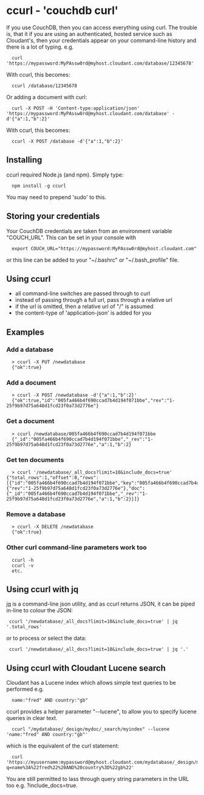 # ccurl - 'couchdb curl'

If you use CouchDB, then you can access everything using curl. The trouble is, that it if you are using an authenticated, hosted service such as Cloudant's, then your credentials appear on your command-line history and there is a lot of typing. e.g.

```
  curl 'https://mypassword:MyPAssw0rd@myhost.cloudant.com/database/12345678'
```

With ccurl, this becomes:

```
  ccurl /database/12345678
```

Or adding a document with curl:

```
  curl -X POST -H 'Content-type:application/json' 'https://mypassword:MyPAssw0rd@myhost.cloudant.com/database' -d'{"a":1,"b":2}'
```

With ccurl, this becomes:

```
  ccurl -X POST /database -d'{"a":1,"b":2}'
```

## Installing

ccurl required Node.js (and npm). Simply type:

```
  npm install -g ccurl
```

You may need to prepend 'sudo' to this.

## Storing your credentials

Your CouchDB credentials are taken from an environment variable "COUCH_URL". This can be set in your console with

```
  export COUCH_URL="https://mypassword:MyPAssw0rd@myhost.cloudant.com"
```

or this line can be added to your "~/.bashrc" or "~/.bash_profile" file.

## Using ccurl

* all command-line switches are passed through to curl
* instead of passing through a full url, pass through a relative url
* if the url is omitted, then a relative url of "/" is assumed
* the content-type of 'application-json' is added for you

## Examples

### Add a database

```
  > ccurl -X PUT /newdatabase
  {"ok":true}
```  

### Add a document

```
  > ccurl -X POST /newdatabase -d'{"a":1,"b":2}'
  {"ok":true,"id":"005fa466b4f690ccad7b4d194f071bbe","rev":"1-25f9b97d75a648d1fcd23f0a73d2776e"}
```

### Get a document

```
  > ccurl /newdatabase/005fa466b4f690ccad7b4d194f071bbe
  {"_id":"005fa466b4f690ccad7b4d194f071bbe","_rev":"1-25f9b97d75a648d1fcd23f0a73d2776e","a":1,"b":2}
```

### Get ten documents

```
  > ccurl '/newdatabase/_all_docs?limit=10&include_docs=true' {"total_rows":1,"offset":0,"rows":[{"id":"005fa466b4f690ccad7b4d194f071bbe","key":"005fa466b4f690ccad7b4d194f071bbe","value":{"rev":"1-25f9b97d75a648d1fcd23f0a73d2776e"},"doc":{"_id":"005fa466b4f690ccad7b4d194f071bbe","_rev":"1-25f9b97d75a648d1fcd23f0a73d2776e","a":1,"b":2}}]}
```

### Remove a database

```
  > ccurl -X DELETE /newdatabase
  {"ok":true}
```  

### Other curl command-line parameters work too

```
  ccurl -h
  ccurl -v
  etc. 
```

## Using ccurl with jq

[jq](http://stedolan.github.io/jq/) is a command-line json utility, and as ccurl returns JSON, it can be piped in-line to colour the JSON:

```
 ccurl '/newdatabase/_all_docs?limit=10&include_docs=true' | jq '.total_rows'
```

or to process or select the data:

```
 ccurl '/newdatabase/_all_docs?limit=10&include_docs=true' | jq '.'
```

## Using ccurl with Cloudant Lucene search

Cloudant has a Lucene index which allows simple text queries to be performed e.g. 

```
  name:"fred" AND country:"gb"
```

ccurl provides a helper parameter "--lucene", to allow you to specify lucene queries in clear text. 

```
  ccurl "/mydatabase/_design/mydoc/_search/myindex" --lucene 'name:"fred" AND country:"gb"'
```

which is the equivalent of the curl statement:

```
  curl 'https://myusername:mypassword@myhost.cloudant.com/mydatabase/_design/mydoc/_search/myindex?q=name%3A%22fred%22%20AND%20country%3D%22gb%22'
```

You are still permitted to lass through query string parameters in the URL too e.g. ?include_docs=true. 

